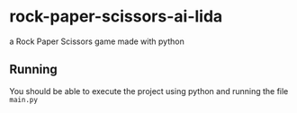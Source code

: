 # rock-paper-scissors-ai-lida
a Rock Paper Scissors game made with python

## Running
You should be able to execute the project using  python and running the file `main.py`
